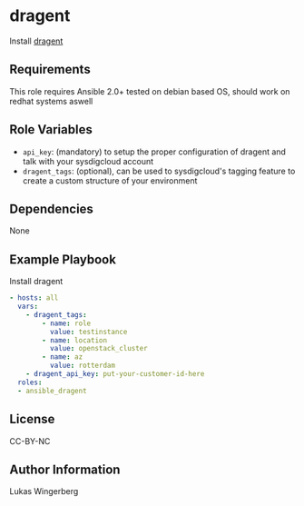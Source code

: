 dragent
======

Install [dragent](http://www.sysdig.org/)

Requirements
------------

This role requires Ansible 2.0+
tested on debian based OS, should work on redhat systems aswell

Role Variables
--------------

- `api_key`: (mandatory) to setup the proper configuration of dragent and talk with your sysdigcloud account 
- `dragent_tags`: (optional), can be used to sysdigcloud's tagging feature to create a custom structure of your environment

Dependencies
------------

None

Example Playbook
----------------

Install dragent
```yaml
- hosts: all
  vars:
  	- dragent_tags:
  		- name: role
  		  value: testinstance
  		- name: location
  		  value: openstack_cluster
  		- name: az
  		  value: rotterdam
    - dragent_api_key: put-your-customer-id-here
  roles:
  - ansible_dragent

```

License
-------

CC-BY-NC

Author Information
------------------

Lukas Wingerberg
